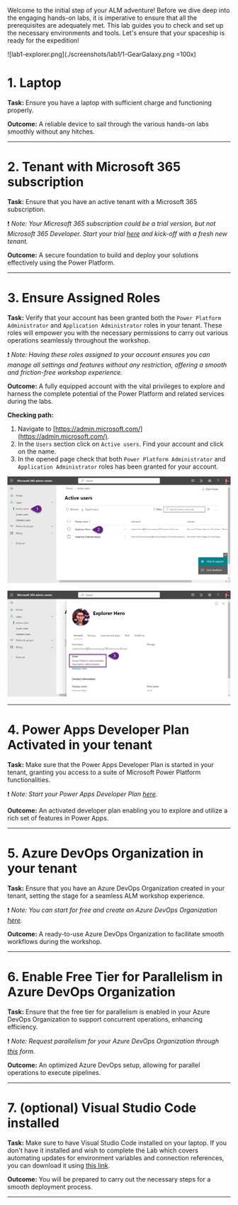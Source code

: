 Welcome to the initial step of your ALM adventure! Before we dive deep into the engaging hands-on labs, it is imperative to ensure that all the prerequisites are adequately met. This lab guides you to check and set up the necessary environments and tools. Let's ensure that your spaceship is ready for the expedition!

![lab1-explorer.png](./screenshots/lab1/1-GearGalaxy.png =100x)



# 1. Laptop
**Task:** Ensure you have a laptop with sufficient charge and functioning properly.

**Outcome:** A reliable device to sail through the various hands-on labs smoothly without any hitches.

***


# 2. Tenant with Microsoft 365 subscription
**Task:** Ensure that you have an active tenant with a Microsoft 365 subscription.

:exclamation: _Note:
Your Microsoft 365 subscription could be a trial version, but not Microsoft 365 Developer. Start your trial [here](https://signup.microsoft.com/get-started/signup?products=91dcd8b1-3b1b-444d-9cdb-0bc0da3eb40d&mproducts=CFQ7TTC0LH18:0002&fmproducts=CFQ7TTC0LH18:0002&culture=en-us&country=us&ali=1) and kick-off with a fresh new tenant._

**Outcome:** A secure foundation to build and deploy your solutions effectively using the Power Platform.

***


# 3. Ensure Assigned Roles
**Task:** Verify that your account has been granted both the `Power Platform Administrator` and `Application Administrator` roles in your tenant. These roles will empower you with the necessary permissions to carry out various operations seamlessly throughout the workshop.

:exclamation: _Note:
Having these roles assigned to your account ensures you can manage all settings and features without any restriction, offering a smooth and friction-free workshop experience._

**Outcome:** A fully equipped account with the vital privileges to explore and harness the complete potential of the Power Platform and related services during the labs.

**Checking path:**
1. Navigate to [https://admin.microsoft.com/](https://admin.microsoft.com/).
2. In the `Users` section click on `Active users`. Find your account and click on the name.
3. In the opened page check that both `Power Platform Administrator` and `Application Administrator` roles has been granted for your account.

![image.png](./screenshots/lab1/lab1-1.png)

![image.png](./screenshots/lab1/lab1-2.png)

***


# 4. Power Apps Developer Plan Activated in your tenant
**Task:** Make sure that the Power Apps Developer Plan is started in your tenant, granting you access to a suite of Microsoft Power Platform functionalities.

:exclamation: _Note:
Start your Power Apps Developer Plan [here](https://powerapps.microsoft.com/en-us/developerplan/)._

**Outcome:** An activated developer plan enabling you to explore and utilize a rich set of features in Power Apps.

***


# 5. Azure DevOps Organization in your tenant
**Task:** Ensure that you have an Azure DevOps Organization created in your tenant, setting the stage for a seamless ALM workshop experience.

:exclamation: _Note:
You can start for free and create an Azure DevOps Organization [here](https://dev.azure.com/)._

**Outcome:** A ready-to-use Azure DevOps Organization to facilitate smooth workflows during the workshop.

***


# 6. Enable Free Tier for Parallelism in Azure DevOps Organization
**Task:** Ensure that the free tier for parallelism is enabled in your Azure DevOps Organization to support concurrent operations, enhancing efficiency.

:exclamation: _Note:
Request parallelism for your Azure DevOps Organization through [this](https://forms.office.com/pages/responsepage.aspx?id=v4j5cvGGr0GRqy180BHbR63mUWPlq7NEsFZhkyH8jChUMlM3QzdDMFZOMkVBWU5BWFM3SDI2QlRBSC4u) form._

**Outcome:** An optimized Azure DevOps setup, allowing for parallel operations to execute pipelines.

***


# 7. (optional) Visual Studio Code installed
**Task:** Make sure to have Visual Studio Code installed on your laptop. If you don't have it installed and wish to complete the Lab which covers automating updates for environment variables and connection references, you can download it using [this link](https://code.visualstudio.com/).

**Outcome:** You will be prepared to carry out the necessary steps for a smooth deployment process.

***












